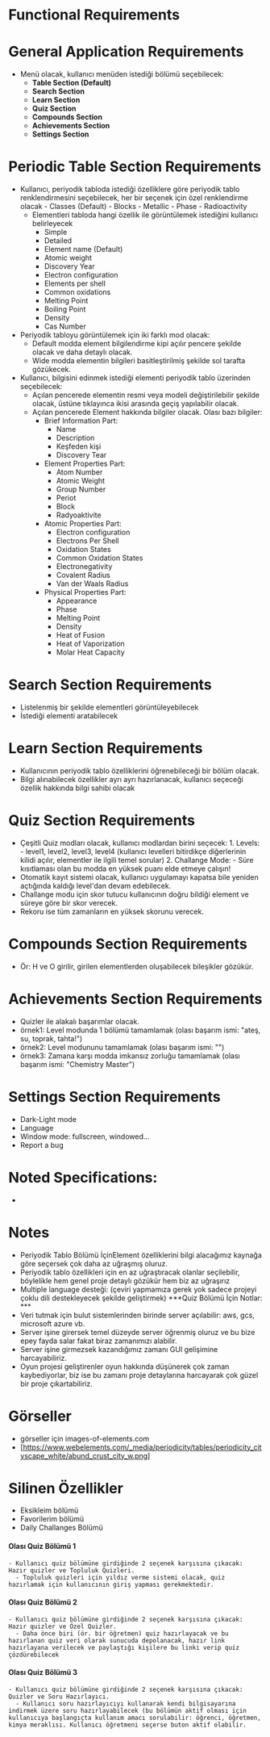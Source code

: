 # Functional Requirements

# General Application Requirements

- Menü olacak, kullanıcı menüden istediği bölümü seçebilecek:
  - **Table Section (Default)**
  - **Search Section**
  - **Learn Section**
  - **Quiz Section**
  - **Compounds Section**
  - **Achievements Section** 
  - **Settings Section**

# Periodic Table Section Requirements

- Kullanıcı, periyodik tabloda istediği özelliklere göre periyodik tablo renklendirmesini seçebilecek, her bir seçenek için özel renklendirme olacak
      - Classes (Default)
      - Blocks
      - Metallic
      - Phase
      - Radioactivity
  - Elementleri tabloda hangi özellik ile görüntülemek istediğini kullanıcı belirleyecek
    - Simple
    - Detailed   
    - Element name (Default)
    - Atomic weight
    - Discovery Year
    - Electron configuration
    - Elements per shell
    - Common oxidations
    - Melting Point
    - Boiling Point
    - Density
    - Cas Number
- Periyodik tabloyu görüntülemek için iki farklı mod olacak:
  - Default modda element bilgilendirme kipi açılır pencere şekilde olacak ve daha detaylı olacak.
  - Wide modda elementin bilgileri basitleştirilmiş şekilde sol tarafta gözükecek.
- Kullanıcı, bilgisini edinmek istediği elementi periyodik tablo üzerinden seçebilecek:
    - Açılan pencerede elementin resmi veya modeli değiştirilebilir şekilde olacak, üstüne tıklayınca ikisi arasında geçiş yapılabilir olacak.
    - Açılan pencerede Element hakkında bilgiler olacak. Olası bazı bilgiler:
      - Brief Information Part:
        - Name
        - Description
        - Keşfeden kişi
        - Discovery Tear
      - Element Properties Part:
        - Atom Number
        - Atomic Weight
        - Group Number
        - Periot
        - Block
        - Radyoaktivite
      - Atomic Properties Part:
        - Electron configuration
        - Electrons Per Shell
        - Oxidation States
        - Common Oxidation States
        - Electronegativity 
        - Covalent Radius
        - Van der Waals Radius
      - Physical Properties Part:
        - Appearance
        - Phase
        - Melting Point
        - Density
        - Heat of Fusion
        - Heat of Vaporization
        - Molar Heat Capacity

# Search Section Requirements

- Listelenmiş bir şekilde elementleri görüntüleyebilecek
- İstediği elementi aratabilecek
# Learn Section Requirements

- Kullanıcının periyodik tablo özelliklerini öğrenebileceği bir bölüm olacak.
- Bilgi alınabilecek özellikler ayrı ayrı hazırlanacak, kullanıcı seçeceği özellik hakkında bilgi sahibi olacak
# Quiz Section Requirements

- Çeşitli Quiz modları olacak, kullanıcı modlardan birini seçecek:
      1. Levels:
        - level1, level2, level3, level4 (kullanıcı levelleri bitirdikçe diğerlerinin kilidi açılır, elementler ile ilgili temel sorular)
      2. Challange Mode:
        - Süre kısıtlaması olan bu modda en yüksek puanı elde etmeye çalışın!
- Otomatik kayıt sistemi olacak, kullanıcı uygulamayı kapatsa bile yeniden açtığında kaldığı level'dan devam edebilecek.
- Challange modu için skor tutucu kullanıcının doğru bildiği element ve süreye göre bir skor verecek.
- Rekoru ise tüm zamanların en yüksek skorunu verecek.

# Compounds Section Requirements

- Ör: H ve O girilir, girilen elementlerden oluşabilecek bileşikler gözükür.

# Achievements Section Requirements

- Quizler ile alakalı başarımlar olacak.
- örnek1: Level modunda 1 bölümü tamamlamak (olası başarım ismi: "ateş, su, toprak, tahta!")
- örnek2: Level modununu tamamlamak (olası başarım ismi: "")
- örnek3: Zamana karşı modda imkansız zorluğu tamamlamak (olası başarım ismi: "Chemistry Master")

# Settings Section Requirements

- Dark-Light mode
- Language
- Window mode: fullscreen, windowed...
- Report a bug



# Noted Specifications:

- 




# Notes

- Periyodik Tablo Bölümü İçinElement özelliklerini bilgi alacağımız kaynağa göre seçersek çok daha az uğraşmış oluruz.
- Periyodik tablo özellikleri için en az uğraştıracak olanlar seçilebilir, böylelikle hem genel proje detaylı gözükür hem biz az uğraşırız
- Multiple language desteği: (çeviri yapmamıza gerek yok sadece projeyi çoklu dili destekleyecek şekilde geliştirmek)
***Quiz Bölümü İçin Notlar: ***
- Veri tutmak için bulut sistemlerinden birinde server açılabilir: aws, gcs, microsoft azure vb.
- Server işine girersek temel düzeyde server öğrenmiş oluruz ve bu bize epey fayda salar fakat biraz zamanımızı alabilir.
- Server işine girmezsek kazandığımız zamanı GUI gelişimine harcayabiliriz.
- Oyun projesi geliştirenler oyun hakkında düşünerek çok zaman kaybediyorlar, biz ise bu zamanı proje detaylarına harcayarak çok güzel bir proje çıkartabiliriz.
# Görseller

- görseller için images-of-elements.com
- [https://www.webelements.com/_media/periodicity/tables/periodicity_cityscape_white/abund_crust_city_w.png]

# Silinen Özellikler
  - Eksikleim bölümü
  - Favorilerim bölümü
  - Daily Challanges Bölümü

  #### Olası Quiz Bölümü 1
    - Kullanıcı quiz bölümüne girdiğinde 2 seçenek karşısına çıkacak: Hazır quizler ve Topluluk Quizleri.
      - Topluluk quizleri için yıldız verme sistemi olacak, quiz hazırlamak için kullanıcının giriş yapması gerekmektedir.
  
  #### Olası Quiz Bölümü 2
    - Kullanıcı quiz bölümüne girdiğinde 2 seçenek karşısına çıkacak: Hazır quizler ve Özel Quizler.
      - Daha önce biri (ör. bir öğretmen) quiz hazırlayacak ve bu hazırlanan quiz veri olarak sunucuda depolanacak, hazır link hazırlayana verilecek ve paylaştığı kişilere bu linki verip quiz çözdürebilecek
  
  #### Olası Quiz Bölümü 3
    - Kullanıcı quiz bölümüne girdiğinde 2 seçenek karşısına çıkacak: Quizler ve Soru Hazırlayıcı.
      - Kullanıcı soru hazırlayıcıyı kullanarak kendi bilgisayarına indirmek üzere soru hazırlayabilecek (bu bölümün aktif olması için kullanıcıya başlangıçta kullanım amacı sorulabilir: öğrenci, öğretmen, kimya meraklısı. Kullanıcı öğretmeni seçerse buton aktif olabilir.

